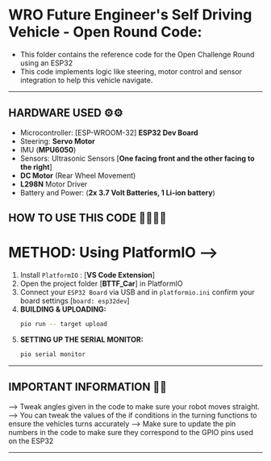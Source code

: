 WRO Future Engineer's Self Driving Vehicle - Open Round Code:
====
- This folder contains the reference code for the Open Challenge Round using an ESP32
- This code implements logic like steering, motor control and sensor integration to help this vehicle navigate.

---

## HARDWARE USED ⚙️⚙️
- Microcontroller: [ESP-WROOM-32] **ESP32 Dev Board**
- Steering: **Servo Motor**
- IMU (**MPU6050**)
- Sensors: Ultrasonic Sensors [**One facing front and the other facing to the right**]
- **DC Motor** (Rear Wheel Movement)
- **L298N** Motor Driver
- Battery and Power: (**2x 3.7 Volt Batteries, 1 Li-ion battery**)

## HOW TO USE THIS CODE 🧑‍💻🧑‍💻

METHOD: Using PlatformIO -->
===
1. Install `PlatformIO` : [**VS Code Extension**]
2. Open the project folder [**BTTF_Car**] in PlatformIO
3. Connect your `ESP32 Board` via USB and in `platformio.ini` confirm your board settings [`board: esp32dev`]
4. **BUILDING & UPLOADING:**
   ```bash
   pio run -- target upload

5. **SETTING UP THE SERIAL MONITOR:**
   ```bash
   pio serial monitor
---

## IMPORTANT INFORMATION 📝📝
--> Tweak angles given in the code to make sure your robot moves straight.
--> You can tweak the values of the if conditions in the turning functions to ensure the vehicles turns accurately
--> Make sure to update the pin numbers in the code to make sure they correspond to the GPIO pins used on the ESP32

---

